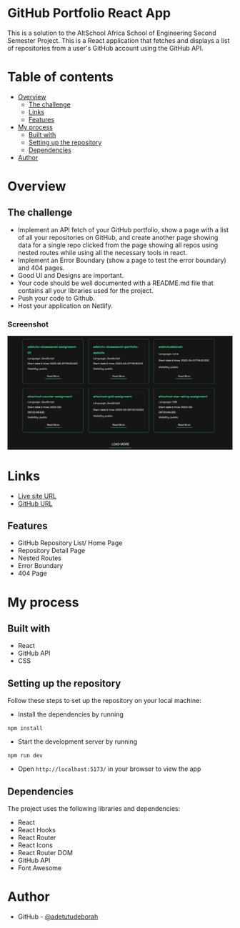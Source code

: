 # GitHub Portfolio React App

This is a solution to the AltSchool Africa School of Engineering Second Semester Project. This is a React application that fetches and displays a list of repositories from a user's GitHub account using the GitHub API.

# Table of contents

- [Overview](#overview)
  - [The challenge](#the-challenge)
  - [Links](#links)
   - [Features](#features)
- [My process](#my-process)
  - [Built with](#built-with)
  - [Setting up the repository](#setting-up-the-repository)
  - [Dependencies](#dependencies)
- [Author](#author)

# Overview

## The challenge

- Implement an API fetch of your GitHub portfolio, show a page with a list of all your repositories on GitHub, and create another page showing data for a single repo clicked from the page showing all repos using nested routes while using all the necessary tools in react. 
- Implement an Error Boundary (show a page to test the error boundary) and 404 pages. 
- Good UI and Designs are important. 
- Your code should be well documented with a README.md file that contains all your libraries used for the project.
- Push your code to Github.
- Host your application on Netlify.

### Screenshot

![My GitHub Portfolio](github_portfolio.PNG)

# Links

- [Live site URL](https://adetutu-oluwasanmi-github-portfolio.netlify.app/)
- [GitHub URL](https://github.com/adetutudeborah/adetutu-oluwasanmi-github-portfolio)

## Features

- GitHub Repository List/ Home Page
- Repository Detail Page
- Nested Routes
- Error Boundary
- 404 Page

# My process

## Built with

- React
- GitHub API
- CSS

## Setting up the repository

Follow these steps to set up the repository on your local machine:

- Install the dependencies by running
```
npm install
```
- Start the development server by running
```
npm run dev
```
- Open `http://localhost:5173/` in your browser to view the app


## Dependencies

The project uses the following libraries and dependencies:

- React
- React Hooks
- React Router
- React Icons
- React Router DOM
- GitHub API
- Font Awesome


# Author

- GitHub - [@adetutudeborah](https://github.com/adetutudeborah)



